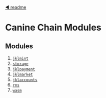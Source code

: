 <!--
order: 0
title: Canine Chain Overview
parent:
  title: "x"
-->
[◀ readme](/readme.md)

# Canine Chain Modules

## Modules
1. [`jklmint`](jklmint/README.md)
2. [`storage`](storage/README.md)
3. [`jklpayment`](jklpayment/README.md)
4. [`jklmarket`](jklmarket/README.md)
5. [`jklaccounts`](jklaccounts/README.md)
6. [`rns`](rns/README.md)
7. [`wasm`](wasm/README.md)







